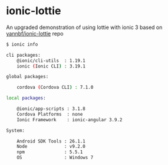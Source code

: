 # ionic-lottie
 An upgraded demonstration of using lottie with ionic 3 based on [yannbf/ionic-lottie](https://github.com/yannbf/ionic-lottie) repo 

```sh
$ ionic info

cli packages: 
    @ionic/cli-utils  : 1.19.1
    ionic (Ionic CLI) : 3.19.1

global packages:

    cordova (Cordova CLI) : 7.1.0

local packages:

    @ionic/app-scripts : 3.1.8
    Cordova Platforms  : none
    Ionic Framework    : ionic-angular 3.9.2

System:

    Android SDK Tools : 26.1.1
    Node              : v9.2.0
    npm               : 5.5.1
    OS                : Windows 7
```